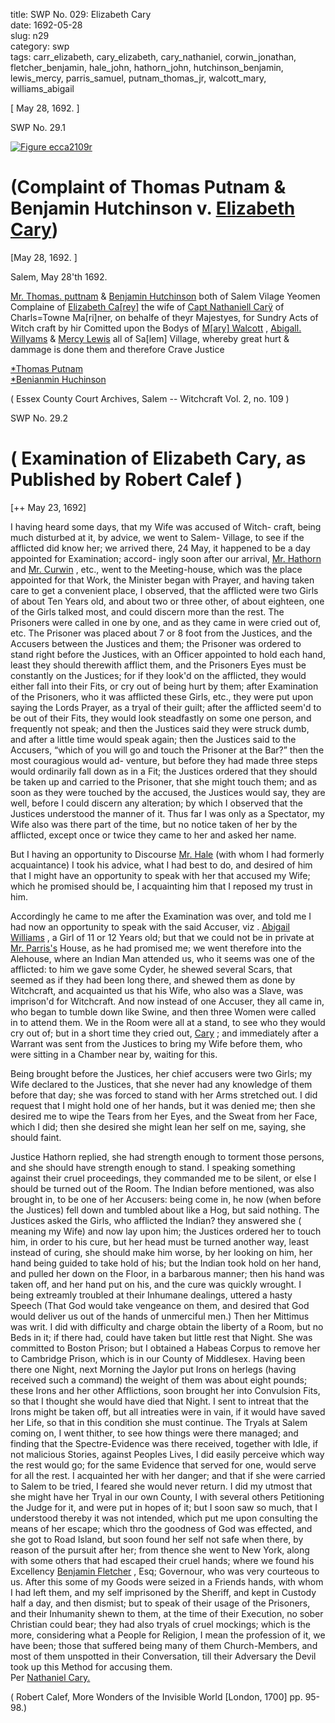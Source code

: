 title: SWP No. 029: Elizabeth Cary  
date: 1692-05-28  
slug: n29  
category: swp  
tags: carr_elizabeth, cary_elizabeth, cary_nathaniel, corwin_jonathan, fletcher_benjamin, hale_john, hathorn_john, hutchinson_benjamin, lewis_mercy, parris_samuel, putnam_thomas_jr, walcott_mary, williams_abigail




[ May 28, 1692. ]

<div markdown class="doc" id="n29.1">

<div class="doc_id">SWP No. 29.1</div>


<span markdown class="figure">[![Figure ecca2109r](archives/ecca/thumb/ecca2109r.jpg)](archives/ecca/large/ecca2109r.jpg)</span>

# (Complaint of Thomas Putnam & Benjamin Hutchinson v. [Elizabeth Cary](/tag/carr_elizabeth.html))

[May 28, 1692. ]

Salem, May 28'th 1692. 

[Mr. Thomas. puttnam](/tag/putnam_thomas_jr.html) & [Benjamin Hutchinson](/tag/hutchinson_benjamin.html) both of Salem Vilage  Yeomen Complaine of [Elizabeth Ca[rey]](/tag/carr_elizabeth.html) the wife of [Capt Nathaniell Carÿ](/tag/cary_nathaniel.html) of Charls=Towne Ma[ri]ner, on behalfe of theyr Majestyes, for  Sundry Acts of Witch craft by hir Comitted upon the Bodys of  [M[ary] Walcott](/tag/walcott_mary.html) , [Abigall. Willyams](/tag/williams_abigail.html) & [Mercy Lewis](/tag/lewis_mercy.html) all of Sa[lem] Village, whereby great hurt & dammage is done them and therefore Crave  Justice

[*Thomas Putnam](/tag/putnam_thomas_jr.html)  
[*Benianmin Huchinson](tag/hutchinson_benjamin.html)

( Essex County Court Archives, Salem -- Witchcraft Vol. 2, no. 109 )


</div>



<div markdown class="doc" id="n29.2">

<div class="doc_id">SWP No. 29.2</div>


# ( Examination of Elizabeth Cary, as Published by Robert Calef ) 

[++ May 23, 1692]

I having heard some days, that my Wife was accused of Witch-  craft, being much disturbed at it, by advice, we went to Salem-  Village, to see if the afflicted did know her; we arrived there, 24 May, it happened to be a day appointed for Examination; accord-  ingly soon after our arrival, [Mr. Hathorn](/tag/hathorn_john.html) and [Mr. Curwin](/tag/corwin_jonathan.html) , etc., went  to the Meeting-house, which was the place appointed for that Work,  the Minister began with Prayer, and having taken care to get a  convenient place, I observed, that the afflicted were two Girls of  about Ten Years old, and about two or three other, of about eighteen, one of the Girls talked most, and could discern more than the  rest. The Prisoners were called in one by one, and as they came in  were cried out of, etc. The Prisoner was placed about 7 or 8 foot  from the Justices, and the Accusers between the Justices and them;  the Prisoner was ordered to stand right before the Justices, with an Officer appointed to hold each hand, least they should therewith  afflict them, and the Prisoners Eyes must be constantly on the Justices; for if they look'd on the afflicted, they would either fall into their Fits, or cry out of being hurt by them; after Examination of  the Prisoners, who it was afflicted these Girls, etc., they were put upon saying the Lords Prayer, as a tryal of their guilt; after the  afflicted seem'd to be out of their Fits, they would look steadfastly on some one person, and frequently not speak; and then the Justices  said they were struck dumb, and after a little time would speak again;  then the Justices said to the Accusers, “which of you will go and  touch the Prisoner at the Bar?” then the most couragious would ad-  venture, but before they had made three steps would ordinarily fall  down as in a Fit; the Justices ordered that they should be taken up  and carried to the Prisoner, that she might touch them; and as soon  as they were touched by the accused, the Justices would say, they are  well, before I could discern any alteration; by which I observed that  the Justices understood the manner of it. Thus far I was only as  a Spectator, my Wife also was there part of the time, but no notice  taken of her by the afflicted, except once or twice they came to her  and asked her name.

But I having an opportunity to Discourse [Mr. Hale](/tag/hale_john.html) (with whom  I had formerly acquaintance) I took his advice, what I had best to do, and desired of him that I might have an opportunity to speak  with her that accused my Wife; which he promised should be, I  acquainting him that I reposed my trust in him.

Accordingly he came to me after the Examination was over,  and told me I had now an opportunity to speak with the said Accuser,  viz . [Abigail Williams](/tag/williams_abigail.html) , a Girl of 11 or 12 Years old; but that we could  not be in private at [Mr. Parris's](/tag/parris_samuel.html) House, as he had promised me; we  went therefore into the Alehouse, where an Indian Man attended us, who it seems was one of the afflicted: to him we gave some Cyder, he shewed several Scars, that seemed as if they had been long there,  and shewed them as done by Witchcraft, and acquainted us that his  Wife, who also was a Slave, was imprison'd for Witchcraft. And now  instead of one Accuser, they all came in, who began to tumble down  like Swine, and then three Women were called in to attend them.  We in the Room were all at a stand, to see who they would cry  out of; but in a short time they cried out, [Cary](/tag/cary_elizabeth.html) ; and immediately after a Warrant was sent from the Justices to bring my Wife before  them, who were sitting in a Chamber near by, waiting for this.

Being brought before the Justices, her chief accusers were two Girls; my Wife declared to the Justices, that she never had any knowledge of them before that day; she was forced to stand with her  Arms stretched out. I did request that I might hold one of her  hands, but it was denied me; then she desired me to wipe the Tears  from her Eyes, and the Sweat from her Face, which I did; then she  desired she might lean her self on me, saying, she should faint.

Justice Hathorn replied, she had strength enough to torment  those persons, and she should have strength enough to stand. I  speaking something against their cruel proceedings, they commanded  me to be silent, or else I should be turned out of the Room. The  Indian before mentioned, was also brought in, to be one of her  Accusers: being come in, he now (when before the Justices) fell  down and tumbled about like a Hog, but said nothing. The Justices  asked the Girls, who afflicted the Indian? they answered she ( meaning my Wife) and now lay upon him; the Justices ordered her to touch  him, in order to his cure, but her head must be turned another way, least instead of curing, she should make him worse, by her looking on him, her hand being guided to take hold of his; but the Indian took  hold on her hand, and pulled her down on the Floor, in a barbarous  manner; then his hand was taken off, and her hand put on his, and  the cure was quickly wrought. I being extreamly troubled at their  Inhumane dealings, uttered a hasty Speech (That God would take vengeance on them, and desired that God would deliver us out of the hands of unmerciful men.) Then her Mittimus was writ. I did with  difficulty and charge obtain the liberty of a Room, but no Beds in it;  if there had, could have taken but little rest that Night. She was  committed to Boston Prison; but I obtained a Habeas Corpus to  remove her to Cambridge Prison, which is in our County of Middlesex. Having been there one Night, next Morning the Jaylor put  Irons on herlegs (having received such a command) the weight of them was about eight pounds; these Irons and her other Afflictions, soon brought her into Convulsion Fits, so that I thought she would  have died that Night. I sent to intreat that the Irons might be taken  off, but all intreaties were in vain, if it would have saved her Life,  so that in this condition she must continue. The Tryals at Salem coming on, I went thither, to see how things were there managed;  and finding that the Spectre-Evidence was there received, together with Idle, if not malicious Stories, against Peoples Lives, I did easily  perceive which way the rest would go; for the same Evidence that  served for one, would serve for all the rest. I acquainted her with her  danger; and that if she were carried to Salem to be tried, I feared she  would never return. I did my utmost that she might have her Tryal  in our own County, I with several others Petitioning the Judge for  it, and were put in hopes of it; but I soon saw so much, that I understood thereby it was not intended, which put me upon consulting  the means of her escape; which thro the goodness of God was effected, and she got to Road Island, but soon found her self not safe  when there, by reason of the pursuit after her; from thence she  went to New York, along with some others that had escaped their cruel hands; where we found his Excellency [Benjamin Fletcher](/tag/fletcher_benjamin.html) ,  Esq; Governour, who was very courteous to us. After this some of  my Goods were seized in a Friends hands, with whom I had left them,  and my self imprisoned by the Sheriff, and kept in Custody half a day, and then dismist; but to speak of their usage of the Prisoners,  and their Inhumanity shewn to them, at the time of their Execution,  no sober Christian could bear; they had also tryals of cruel mockings; which is the more, considering what a People for Religion, I mean  the profession of it, we have been; those that suffered being many of  them Church-Members, and most of them unspotted in their Conversation, till their Adversary the Devil took up this Method for accusing them.  
                                                                        Per [Nathaniel Cary.](/tag/cary_nathaniel.html) 

( Robert Calef, More Wonders of the Invisible World [London, 1700] pp. 95-98.)

</div>
